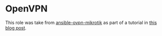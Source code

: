 # OpenVPN

This role was take from [ansible-ovpn-mikrotik](https://github.com/dteslya/ansible-ovpn-mikrotik) as
part of a tutorial in [this blog post](https://dteslya.engineer/blog/2019/02/25/how-to-automate-openvpn-server-deployment-and-user-management/).

